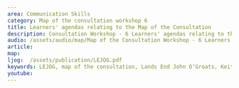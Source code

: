 ```yaml
---
area: Communication Skills
category: Map of the consultation workshop 6
title: Learners' agendas relating to the Map of the Consultation
description: Consultation Workshop - 6 Learners' agendas relating to the Map of the Consultation
audio: /assets/audio/map/Map of the Consultation Workshop - 6 Learners' agendas relating to the Map of the Consultation - MQ.mp3
article: 
map:
ljog:  /assets/publication/LEJOG.pdf
keywords: LEJOG, map of the consultation, Lands End John O’Groats, Keith Birrell
youtube: 
--- 
```

